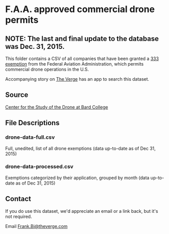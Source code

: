 # F.A.A. approved commercial drone permits

## NOTE: The last and final update to the database was Dec. 31, 2015.

This folder contains a CSV of all companies that have been granted a [333 exemption](https://www.faa.gov/uas/legislative_programs/section_333/) from the Federal Aviation Administration, which permits commercial drone operations in the U.S.

Accompanying story on [The Verge](http://www.theverge.com/2015/7/7/8883821/drone-search-engine-faa-approved-commercial-333-exemptions) has an app to search this dataset.

## Source

[Center for the Study of the Drone at Bard College](http://dronecenter.bard.edu/the-exemptions-database/)

## File Descriptions

### drone-data-full.csv
Full, unedited, list of all drone exemptions (data up-to-date as of Dec 31, 2015)

### drone-data-processed.csv
Exemptions categorized by their application, grouped by month (data up-to-date as of Dec 31, 2015)



## Contact

If you do use this dataset, we'd appreciate an email or a link back, but it's not required. 

Email [Frank.Bi@theverge.com](Frank.Bi@theverge.com)
